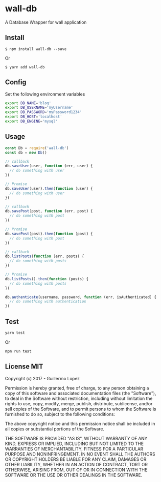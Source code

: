 # wall-db

A Database Wrapper for wall application

## Install

```
$ npm install wall-db --save
```

Or

```
$ yarn add wall-db
```

## Config

Set the following environment variables

```bash
export DB_NAME='blog'
export DB_USERNAME='myUsername'
export DB_PASSWORD='myPassword1234'
export DB_HOST='localhost'
export DB_ENGINE='mysql'
```

## Usage

``` js
const Db = require('wall-db')
const db = new Db()

// callback
db.saveUser(user, function (err, user) {
  // do something with user
})

// Promise
db.saveUser(user).then(function (user) {
  // do something with user
})

// callback
db.savePost(post, function (err, post) {
  // do something with post
})

// Promise
db.savePost(post).then(function (post) {
  // do something with post
})

// callback
db.listPosts(function (err, posts) {
  // do something with posts
})

// Promise
db.listPosts().then(function (posts) {
  // do something with posts
})

db.authenticate(username, password, function (err, isAuthenticated) {
  // do something with authentication
})
```

## Test
```js
yarn test
```
Or
```js
npm run test
```

## License MIT

Copyright (c) 2017 - Guillermo Lopez


Permission is hereby granted, free of charge, to any person obtaining a copy
of this software and associated documentation files (the "Software"), to deal
in the Software without restriction, including without limitation the rights
to use, copy, modify, merge, publish, distribute, sublicense, and/or sell
copies of the Software, and to permit persons to whom the Software is
furnished to do so, subject to the following conditions:


The above copyright notice and this permission notice shall be included in
all copies or substantial portions of the Software.


THE SOFTWARE IS PROVIDED "AS IS", WITHOUT WARRANTY OF ANY KIND, EXPRESS OR
IMPLIED, INCLUDING BUT NOT LIMITED TO THE WARRANTIES OF MERCHANTABILITY,
FITNESS FOR A PARTICULAR PURPOSE AND NONINFRINGEMENT.  IN NO EVENT SHALL THE
AUTHORS OR COPYRIGHT HOLDERS BE LIABLE FOR ANY CLAIM, DAMAGES OR OTHER
LIABILITY, WHETHER IN AN ACTION OF CONTRACT, TORT OR OTHERWISE, ARISING FROM,
OUT OF OR IN CONNECTION WITH THE SOFTWARE OR THE USE OR OTHER DEALINGS IN
THE SOFTWARE.
